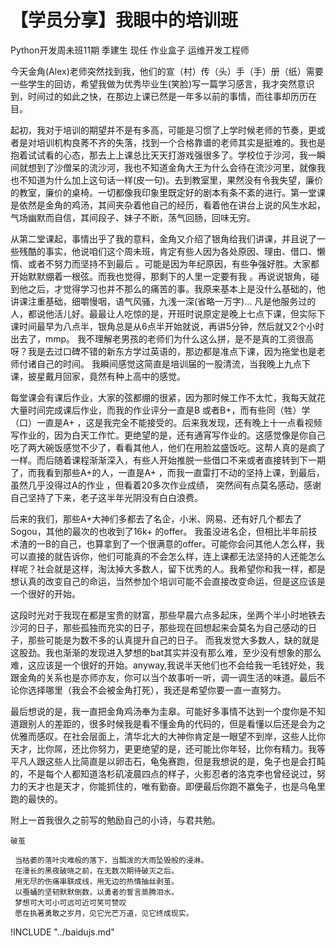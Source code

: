 # 【学员分享】我眼中的培训班
Python开发周未班11期    季建生	 现任 作业盒子  运维开发工程师


今天金角(Alex)老师突然找到我，他们的宣（村）传（头）手（手）册（纸）需要一些学生的回访，希望我做为优秀毕业生(笑脸)写一篇学习感言，我才突然意识到，时间过的如此之快，在那边上课已然是一年多以前的事情，而往事却历历在目。

起初，我对于培训的期望并不是有多高，可能是习惯了上学时候老师的节奏，更或者是对培训机构良莠不齐的失落，找到一个合格靠谱的老师其实是挺难的。我也是抱着试试看的心态，那去上上课总比天天打游戏强很多了。学校位于沙河，我一瞬间就想到了沙僧呆的流沙河，我也不知道金角大王为什么会待在流沙河里，就像我也不知道为什么加上这句话一样(皮一句)。去到教室里，果然没有令我失望，廉价的教室，廉价的桌椅。一切都像我印象里既定好的剧本有条不紊的进行。第一堂课是依然是金角的鸡汤，其间夹杂着他自己的经历，看着他在讲台上说的风生水起，气场幽默而自信，其间段子、妹子不断，荡气回肠，回味无穷。

从第二堂课起，事情出乎了我的意料，金角又介绍了银角给我们讲课，并且说了一些残酷的事实，他说咱们这个周未班，肯定有些人因为各处原因、理由、借口、懒惰、或者不努力而坚持不到最后 。可能是因为年纪原因，有些争强好胜。大家都开始默默绷着一根弦。而我也觉得，那剩下的人里一定要有我 。再说说银角，碰到他之后，才觉得学习也并不那么的痛苦的事。我原来基本上是没什么基础的，他讲课注重基础，细嚼慢咽，语气风骚，九浅一深(省略一万字)... 凡是他服务过的人，都说他活儿好。最最让人吃惊的是，开班时说原定是晚上七点下课，但实际下课时间最早为八点半，银角总是从6点半开始就说，再讲5分钟，然后就又2个小时出去了，mmp。 我不理解老男孩的老师们为什么这么拼，是不是真的工资很高呀？我是去过口碑不错的新东方学过英语的，那边都是准点下课，因为拖堂也是老师付诸自己的时间。 我瞬间感觉这简直是培训届的一股清流，当我晚上九点下课，披星戴月回家，竟然有种上高中的感觉。

每堂课会有课后作业，大家的弦都绷的很紧，因为那时候工作不太忙，我每天就花大量时间完成课后作业，而我的作业评分一直是B 或者B+，而有些同（牲）学（口）一直是A+ ，这是我完全不能接受的。后来我发现，还有晚上十一点看视频写作业的，因为白天工作忙。更绝望的是，还有通宵写作业的。这感觉像是你自己吃了两大碗饭感觉不少了，看看其他人，他们在用脸盆盛饭吃。这帮人真的是疯了一样。而后随着课程渐渐深入，有些人开始推脱一些借口不来或者直接转到下一期了，而我看到那些A+的人，一直是A+ ，而我一直雷打不动的坚持上课，到最后，虽然几乎没得过A的作业 ，但看着20多次作业成绩， 突然间有点莫名感动，感谢自己坚持了下来，老子这半年光阴没有白白浪费。

后来的我们，那些A+大神们多都去了名企，小米、网易、还有好几个都去了Sogou，其他的最次的也收到了16k+ 的offer。 我虽没进名企，但相比半年前技术渣的一B的自己，也算拿到了一个很满意的offer。可能你会问其他人怎么样，我可以直接的就告诉你，他们可能真的不会怎么样，连上课都无法坚持的人还能怎么样呢？社会就是这样，淘汰掉大多数人，留下优秀的人。我希望你和我一样，都是想认真的改变自己的命运，当然参加个培训可能不会直接改变命运，但是这应该是一个很好的开始。

这段时光对于我现在都是宝贵的财富，那些早晨六点多起床，坐两个半小时地铁去沙河的日子，那些孤独而充实的日子，那些现在回想起来会莫名为自己感动的日子，那些可能是为数不多的认真提升自己的日子。 而我发觉大多数人，缺的就是这股劲。我也渐渐的发现进入梦想的bat其实并没有那么难，至少没有想象的那么难，这应该是一个很好的开始。anyway,我说半天他们也不会给我一毛钱好处，我跟金角的关系也是亦师亦友，你可以当个故事听一听，调一调生活的味道。最后不论你选择哪里（我会不会被金角打死），我还是希望你要一直一直努力。

最后想说的是，我一直把金角鸡汤奉为圭皋。可能好多事情不达到一个度你是不知道跟别人的差距的，很多时候我是看不懂金角的代码的，但是看懂以后还是会为之优雅而感叹。在社会层面上，清华北大的大神你肯定是一眼望不到岸，这些人比你天才，比你屌，还比你努力，更更绝望的是，还可能比你年轻，比你有精力。我等平凡人跟这些人比简直是以卵击石，龟兔赛跑，但是我想说的是，兔子也是会打盹的，不是每个人都知道洛杉矶凌晨四点的样子，火影忍者的洛克李也曾经说过，努力的天才也是天才，你能抓住的，唯有勤奋。即便最后你跑不赢兔子，也是乌龟里跑的最快的。


附上一首我很久之前写的勉励自己的小诗，与君共勉。

	破茧

	 当枯萎的落叶灾难般的落下，当瓢泼的大雨坠毁般的浸淋。
     在漫长的黑夜破晓之前，在无数次期待破灭之后。
     用无尽的伤痛串联成线，用无边的热情抽丝剥茧。
     以蚕蛹的坚韧默默倒数，以勇者的誓言蒸腾泪水。
     梦想可大可小可远可近可笑可赞叹
     愿在执著勇敢之岁月，见它光芒万道，见它终成现实。



!INCLUDE "../baidujs.md"
